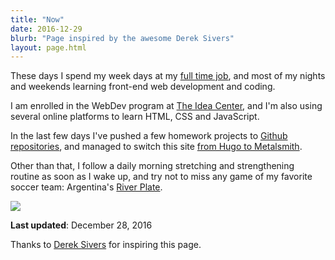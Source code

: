 ```yaml
---
title: "Now"
date: 2016-12-29
blurb: "Page inspired by the awesome Derek Sivers"
layout: page.html
---
```


These days I spend my week days at my [full time job](http://linkedin.com/in/mariobox), and most of my nights and weekends learning front-end web development and coding.

I am enrolled in the WebDev program at [The Idea Center](http://theideacenter.co), and I'm also using several online platforms to learn HTML, CSS and JavaScript.

In the last few days I've pushed a few homework projects to [Github repositories](https://github.com/mariobox), and managed to switch this site [from Hugo to Metalsmith](../metalsmithswitch/).

Other than that, I follow a daily morning stretching and strengthening routine as soon as I wake up, and try not to miss any game of my favorite soccer team: Argentina's [River Plate](https://www.flickr.com/photos/mariobox/4447672631/in/album-72157623657717740/).

<img src="/img/now.jpg">

**Last updated**: December 28, 2016

Thanks to [Derek Sivers](http://sivers.org/nowff) for inspiring this page.

